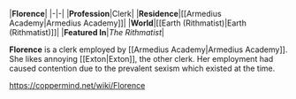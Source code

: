 |**Florence**|
|-|-|
|**Profession**|Clerk|
|**Residence**|[[Armedius Academy\|Armedius Academy]]|
|**World**|[[Earth (Rithmatist)\|Earth (Rithmatist)]]|
|**Featured In**|*The Rithmatist*|

**Florence** is a clerk employed by [[Armedius Academy\|Armedius Academy]].
She likes annoying [[Exton\|Exton]], the other clerk. Her employment had caused contention due to the prevalent sexism which existed at the time.



https://coppermind.net/wiki/Florence